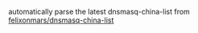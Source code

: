 automatically parse the latest dnsmasq-china-list from [felixonmars/dnsmasq-china-list](https://github.com/felixonmars/dnsmasq-china-list)
